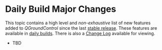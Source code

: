 # Daily Build Major Changes

This topic contains a high level and *non-exhaustive* list of new features added to *QGroundControl* since the last [stable release](../releases/release_notes.md). These features are available in [daily builds](../releases/daily_builds.md). There is also a [Change Log](https://github.com/mavlink/qgroundcontrol/blob/master/ChangeLog.md) available for viewing.

* TBD